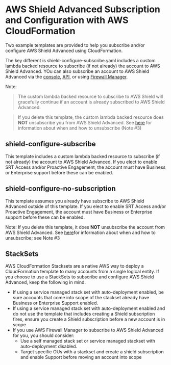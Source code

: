 # AWS Shield Advanced Subscription and Configuration with AWS CloudFormation

Two example templates are provided to help you  subscribe and/or configure AWS Shield Advanced using CloudFormation.


The key different is shield-configure-subscribe.yaml includes a custom lambda backed resource to subscribe (if not already) the account to AWS Shield Advanced.  YOu can also subscribe an account to AWS Shield Advanced via the [console](https://docs.aws.amazon.com/waf/latest/developerguide/enable-ddos-prem.html), [API](https://boto3.amazonaws.com/v1/documentation/api/latest/reference/services/shield/client/create_subscription.html#), or using [Firewall Manager](https://docs.aws.amazon.com/waf/latest/developerguide/getting-started-fms-shield.html).

Note:
> The custom lambda backed resource to subscribe to AWS Shield will gracefully continue if an account is already subscribed to AWS Shield Advanced.

> If you delete this template, the custom lambda backed resource does **NOT** unsubscribe you from AWS Shield Advanced.  See [here](https://aws.amazon.com/shield/pricing/) for information about when and how to unsubscribe (Note #3)


## shield-configure-subscribe

This template includes a custom lambda backed resource to subscribe (if not already) the account to AWS Shield Advanced.  If you elect to enable SRT Access and/or Proactive Engagement, the account must have Business or Enterprise support before these can be enabled.


## shield-configure-no-subscription

This template assumes you already have subscribe to AWS Shield Advanced outside of this template.  If you elect to enable SRT Access and/or Proactive Engagement, the account must have Business or Enterprise support before these can be enabled.

Note: If you delete this template, it does **NOT** unsubscribe the account from AWS Shield Advanced.  See [here](https://aws.amazon.com/shield/pricing/)for information about when and how to unsubscribe; see Note #3



## StackSets

AWS CloudFormation Stacksets are a native AWS way to deploy a CloudFormation template to many accounts from a single logical entity.  If you choose to use a StackSets to subscribe and configure AWS Shield Advanced, keep the following in mind.

* If using a service managed stack set with auto-deployment enabled, be sure accounts that come into scope of the stackset already have Business or Enterprise Support enabled.
* If using a service managed stack set with auto-deployment enabled and do not use the template that includes creating a Shield subscription fires, ensure you create a Shield subscription before a new account is in scope
* If you use AWS Firewall Manager to subscribe to AWS Shield Advanced for you, you should consider:
    * Use a self managed stack set or service managed stackset with auto-deployment disabled.
    * Target specific OUs with a stackset and create a shield subscription and enable Support before moving an account into scope

